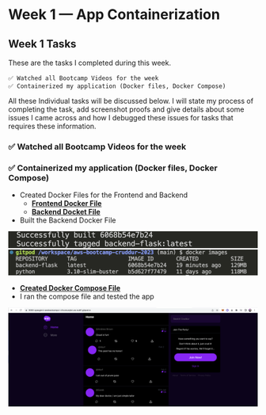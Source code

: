 # Week 1 — App Containerization

## Week 1 Tasks

These are the tasks I completed during this week.

```
✅ Watched all Bootcamp Videos for the week
✅ Containerized my application (Docker files, Docker Compose)
```
All these Individual tasks will be discussed below. I will state my process of completing the task, add screenshot proofs and give details about some issues I came across and how I debugged these issues for tasks that requires these information.

### ✅ Watched all Bootcamp Videos for the week

### ✅ Containerized my application (Docker files, Docker Compose)

- Created Docker Files for the Frontend and Backend
    - **[Frontend Docker File](https://github.com/OpeOginni/aws-bootcamp-cruddur-2023/blob/main/frontend-react-js/Dockerfile)**
    - **[Backend Docket File](https://github.com/OpeOginni/aws-bootcamp-cruddur-2023/blob/main/backend-flask/Dockerfile)**
- Built the Backend Docker File
<img src="screenshots/week1/week1_0.png" >

<img src="screenshots/week1/week1_1.png" >

- **[Created Docker Compose File](https://github.com/OpeOginni/aws-bootcamp-cruddur-2023/blob/main/docker-compose.yml)**
- I ran the compose file and tested the app
<img src="screenshots/week1/week1_2.png" >


